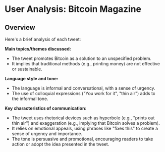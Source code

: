 # User Analysis: Bitcoin Magazine

## Overview

Here's a brief analysis of each tweet:

**Main topics/themes discussed:**

* The tweet promotes Bitcoin as a solution to an unspecified problem.
* It implies that traditional methods (e.g., printing money) are not effective or sustainable.

**Language style and tone:**

* The language is informal and conversational, with a sense of urgency.
* The use of colloquial expressions ("You work for it", "thin air") adds to the informal tone.

**Key characteristics of communication:**

* The tweet uses rhetorical devices such as hyperbole (e.g., "prints out thin air") and exaggeration (e.g., implying that Bitcoin solves a problem).
* It relies on emotional appeals, using phrases like "fixes this" to create a sense of urgency and importance.
* The tone is persuasive and promotional, encouraging readers to take action or adopt the idea presented in the tweet.